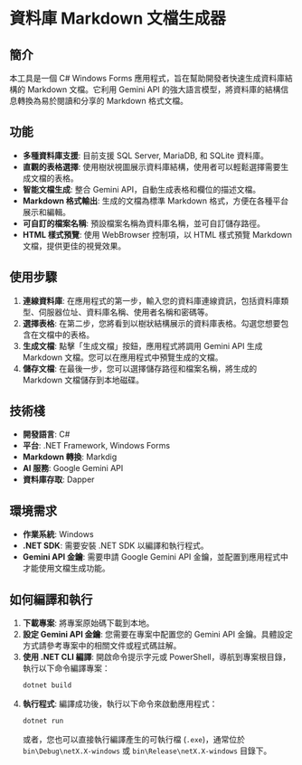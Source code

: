 # 資料庫 Markdown 文檔生成器

## 簡介

本工具是一個 C# Windows Forms 應用程式，旨在幫助開發者快速生成資料庫結構的 Markdown 文檔。它利用 Gemini API 的強大語言模型，將資料庫的結構信息轉換為易於閱讀和分享的 Markdown 格式文檔。

## 功能

* **多種資料庫支援**: 目前支援 SQL Server, MariaDB, 和 SQLite 資料庫。
* **直觀的表格選擇**: 使用樹狀視圖展示資料庫結構，使用者可以輕鬆選擇需要生成文檔的表格。
* **智能文檔生成**: 整合 Gemini API，自動生成表格和欄位的描述文檔。
* **Markdown 格式輸出**: 生成的文檔為標準 Markdown 格式，方便在各種平台展示和編輯。
* **可自訂的檔案名稱**: 預設檔案名稱為資料庫名稱，並可自訂儲存路徑。
* **HTML 樣式預覽**: 使用 WebBrowser 控制項，以 HTML 樣式預覽 Markdown 文檔，提供更佳的視覺效果。

## 使用步驟

1. **連線資料庫**: 在應用程式的第一步，輸入您的資料庫連線資訊，包括資料庫類型、伺服器位址、資料庫名稱、使用者名稱和密碼等。
2. **選擇表格**: 在第二步，您將看到以樹狀結構展示的資料庫表格。勾選您想要包含在文檔中的表格。
3. **生成文檔**: 點擊「生成文檔」按鈕，應用程式將調用 Gemini API 生成 Markdown 文檔。您可以在應用程式中預覽生成的文檔。
4. **儲存文檔**: 在最後一步，您可以選擇儲存路徑和檔案名稱，將生成的 Markdown 文檔儲存到本地磁碟。

## 技術棧

* **開發語言**: C#
* **平台**: .NET Framework, Windows Forms
* **Markdown 轉換**: Markdig
* **AI 服務**: Google Gemini API
* **資料庫存取**: Dapper

## 環境需求

* **作業系統**: Windows
* **.NET SDK**:  需要安裝 .NET SDK 以編譯和執行程式。
* **Gemini API 金鑰**:  需要申請 Google Gemini API 金鑰，並配置到應用程式中才能使用文檔生成功能。

## 如何編譯和執行

1. **下載專案**: 將專案原始碼下載到本地。
2. **設定 Gemini API 金鑰**:  您需要在專案中配置您的 Gemini API 金鑰。具體設定方式請參考專案中的相關文件或程式碼註解。
3. **使用 .NET CLI 編譯**: 開啟命令提示字元或 PowerShell，導航到專案根目錄，執行以下命令編譯專案：
   ```powershell
   dotnet build
   ```
4. **執行程式**: 編譯成功後，執行以下命令來啟動應用程式：
   ```powershell
   dotnet run
   ```
   或者，您也可以直接執行編譯產生的可執行檔 (`.exe`)，通常位於 `bin\Debug\netX.X-windows` 或 `bin\Release\netX.X-windows` 目錄下。